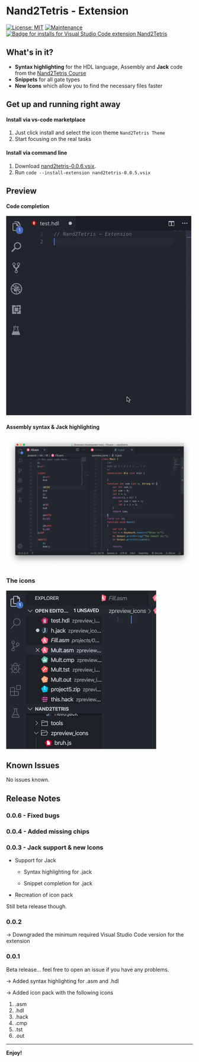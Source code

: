 # Nand2Tetris - Extension 
[![License: MIT](https://img.shields.io/badge/License-MIT-yellow.svg)](https://opensource.org/licenses/MIT)
[![Maintenance](https://img.shields.io/badge/Maintained%3F-yes-green.svg)](https://GitHub.com/Throvn/vscode-nand2tetris/graphs/commit-activity)
[![Badge for installs for Visual Studio Code extension Nand2Tetris](https://vsmarketplacebadge.apphb.com/installs/throvn.nand2tetris.svg)](https://marketplace.visualstudio.com/items?itemName=throvn.nand2tetris)

## What's in it?

* **Syntax highlighting** for the HDL language, Assembly and **Jack** code from the [Nand2Tetris Course](https://www.nand2tetris.org/)
* **Snippets** for all gate types
* **New Icons** which allow you to find the necessary files faster

## Get up and running right away

#### Install via vs-code marketplace

1. Just click install and select the icon theme `Nand2Tetris Theme`
2. Start focusing on the real tasks

#### Install via command line
1. Download [nand2tetris-0.0.6.vsix](nand2tetris-0.0.6.vsix).
2. Run `code --install-extension nand2tetris-0.0.5.vsix`

## Preview

#### Code completion

![Syntax highlighting](images/preview-syntax.gif)

#### Assembly syntax & Jack highlighting

![Assembly Syntax](images/asm-syntax.png)

### The icons

![Icon Pack](images/preview-icons.png)

## Known Issues

No issues known.

## Release Notes

### 0.0.6 - Fixed bugs

### 0.0.4 - Added missing chips

### 0.0.3 - Jack support & new Icons

- Support for Jack

    - Syntax highlighting for .jack

    - Snippet completion for .jack

- Recreation of icon pack

Still beta release though.

### 0.0.2

-> Downgraded the minimum required Visual Studio Code version for the extension

### 0.0.1

Beta release... feel free to open an issue if you have any problems.

-> Added syntax highlighting for .asm and .hdl

-> Added icon pack with the following icons
1. .asm
2. .hdl
3. .hack
4. .cmp
5. .tst
6. .out


---
**Enjoy!**